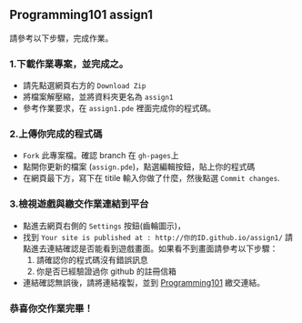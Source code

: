 ## Programming101 assign1 
請參考以下步驟，完成作業。

### 1.下載作業專案，並完成之。
- 請先點選網頁右方的 `Download Zip`
- 將檔案解壓縮，並將資料夾更名為 `assign1`
- 參考作業要求，在 `assign1.pde` 裡面完成你的程式碼。

### 2.上傳你完成的程式碼
- `Fork` 此專案檔。確認 branch 在 `gh-pages`上
- 點開你更新的檔案 (`assign.pde`)，點選編輯按鈕，貼上你的程式碼
- 在網頁最下方，寫下在 titile 輸入你做了什麼，然後點選 `Commit changes`.

### 3.檢視遊戲與繳交作業連結到平台
- 點進去網頁右側的 `Settings` 按鈕(齒輪圖示)，
- 找到 `Your site is published at : http://你的ID.github.io/assign1/` 請點進去連結確認是否能看到遊戲畫面。如果看不到畫面請參考以下步驟：
  1. 請確認你的程式碼沒有錯誤訊息
  2. 你是否已經驗證過你 github 的註冊信箱
- 連結確認無誤後，請將連結複製，並到 [Programming101](http://programming101.cs.nccu.edu.tw/dashboard.html) 繳交連結。

### 恭喜你交作業完畢！
